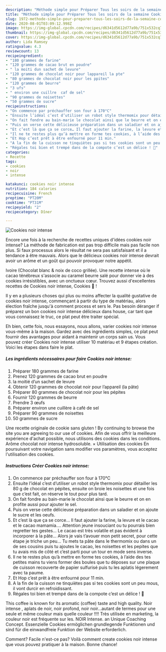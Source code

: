 ```yaml
---
description: "Méthode simple pour Préparer Tous les soirs de la semaine Cookies noir intense"
title: "Méthode simple pour Préparer Tous les soirs de la semaine Cookies noir intense"
slug: 1972-methode-simple-pour-preparer-tous-les-soirs-de-la-semaine-cookies-noir-intense
date: 2020-08-01T03:09:12.998Z
image: https://img-global.cpcdn.com/recipes/d6341d5612d77a9b/751x532cq70/cookies-noir-intense-photo-principale-de-la-recette.jpg
thumbnail: https://img-global.cpcdn.com/recipes/d6341d5612d77a9b/751x532cq70/cookies-noir-intense-photo-principale-de-la-recette.jpg
cover: https://img-global.cpcdn.com/recipes/d6341d5612d77a9b/751x532cq70/cookies-noir-intense-photo-principale-de-la-recette.jpg
author: Lida Ramsey
ratingvalue: 4.3
reviewcount: 13
recipeingredient:
- "180 grammes de farine"
- "120 grammes de cacao brut en poudre"
- " la moiti dun sachet de levure"
- "120 grammes de chocolat noir pour lappareil la pte"
- "80 grammes de chocolat noir pour les ppites"
- "120 grammes de beurre"
- "3 ufs"
- " environ une cuillre  caf de sel"
- "90 grammes de noisettes"
- "50 grammes de sucre"
recipeinstructions:
- "On commence par préchauffer son four à 170°C"
- "Ensuite l’idéal c’est d’utiliser un robot style thermomix pour détailler les 80 g de chocolat en pépites, ensuite on broie les noisettes et une fois que c’est fait, on réserve le tout pour plus tard."
- "On fait fondre au bain-marie le chocolat ainsi que le beurre et on en profite aussi pour ajouter le sel."
- "Puis on verse cette délicieuse préparation dans un saladier et on ajoute le sucre et les oeufs."
- "Et c’est là que ça se corce… Il faut ajouter la farine, la levure et le cacao et le cacao mamamia…. Attention jeune insouciant ou tu pourrais bien regretter tes gestes… Le cacao est très volatile et pas évident à incorporer à la pâte… Alors je vais t’avouer mon petit secret, pour cette étape je triche un peu… Tu mets ta pâte dans le thermomix ou dans un de ses cousins puis tu ajoutes le cacao, les noisettes et les pepites que tu avais mis de côté et c’est parti pour un tour en mode sens inverse."
- "Il ne te restes plus qu’à mettre en forme tes cookies, à l’aide des tes petites mains tu viens former des boules que tu déposes sur une plaque de cuisson recouverte de papier sulfurisé puis tu les aplatis légerement avec ta paume."
- "Et Hop c’est prêt à être enfourné pour 11 min."
- "A la fin de la cuisson ne tinquiètes pas si tes cookies sont un peu mous, il vont durcir en refroidissant."
- "Régales toi bien et trempé dans de la compote c’est un délice ! 🙂"
categories:
- Recette
tags:
- cookies
- noir
- intense

katakunci: cookies noir intense 
nutrition: 184 calories
recipecuisine: French
preptime: "PT20M"
cooktime: "PT31M"
recipeyield: "2"
recipecategory: Dîner

---
```



![Cookies noir intense](https://img-global.cpcdn.com/recipes/d6341d5612d77a9b/751x532cq70/cookies-noir-intense-photo-principale-de-la-recette.jpg)

Encore une fois à la recherche de recettes uniques d'idées cookies noir intense? La méthode de fabrication est pas trop difficile mais pas facile non plus. Si faux processus alors le résultat ne sera pas satisfaisant et il a tendance à être mauvais. Alors que le délicieux cookies noir intense devrait avoir un arôme et un goût qui pouvoir provoquer notre appétit.

Ivoire (Chocolat blanc &amp; noix de coco grillée). Une recette intense où le cacao ténébreux s&#39;associe au caramel beurre salé pour donner vie à des cookies irrésistibles, avec un onctueux cœur. Trouvez aussi d&#39;excellentes recettes de Cookies noir intense, Cookies 🍪 !

Il y en a plusieurs choses qui plus ou moins affecter la qualité gustative de cookies noir intense, commençant à partir du type de matériau, alors élection fraîche jusqu'à comment process et sers le. Pas besoin déranger if préparez un bon cookies noir intense délicieux dans house, car tant que vous connaissez le truc, ce plat peut être traiter spécial.


Eh bien, cette fois, nous essayons, nous allons, varier cookies noir intense vous-même à la maison. Gardez avec des ingrédients simples, ce plat peut fournir des avantages pour aidant à maintenir un corps sain us. Vous pouvez créer Cookies noir intense utiliser 10 matériau et 9 étapes création. Voici les étapes dans faire le plat.

<!--inarticleads1-->

##### Les ingrédients nécessaires pour faire Cookies noir intense:

1. Préparer 180 grammes de farine
1. Prenez 120 grammes de cacao brut en poudre
1.   la moitié d’un sachet de levure
1. Obtenir 120 grammes de chocolat noir pour l’appareil (la pâte)
1. Préparer 80 grammes de chocolat noir pour les pépites
1. Fournir 120 grammes de beurre
1. Prendre 3 œufs
1. Préparer  environ une cuillère à café de sel
1. Préparer 90 grammes de noisettes
1.  50 grammes de sucre


Une recette originale de cookie sans gluten ! By continuing to browse the site you are agreeing to our use of cookies. Afin de vous offrir la meilleure expérience d&#39;achat possible, nous utilisons des cookies dans les conditions. Arôme chocolat noir intense hydrosoluble. × Utilisation des cookies En poursuivant votre navigation sans modifier vos paramètres, vous acceptez l&#39;utilisation des cookies. 

<!--inarticleads2-->

##### Instructions Créer Cookies noir intense:

1. On commence par préchauffer son four à 170°C
1. Ensuite l’idéal c’est d’utiliser un robot style thermomix pour détailler les 80 g de chocolat en pépites, ensuite on broie les noisettes et une fois que c’est fait, on réserve le tout pour plus tard.
1. On fait fondre au bain-marie le chocolat ainsi que le beurre et on en profite aussi pour ajouter le sel.
1. Puis on verse cette délicieuse préparation dans un saladier et on ajoute le sucre et les oeufs.
1. Et c’est là que ça se corce… Il faut ajouter la farine, la levure et le cacao et le cacao mamamia…. Attention jeune insouciant ou tu pourrais bien regretter tes gestes… Le cacao est très volatile et pas évident à incorporer à la pâte… Alors je vais t’avouer mon petit secret, pour cette étape je triche un peu… Tu mets ta pâte dans le thermomix ou dans un de ses cousins puis tu ajoutes le cacao, les noisettes et les pepites que tu avais mis de côté et c’est parti pour un tour en mode sens inverse.
1. Il ne te restes plus qu’à mettre en forme tes cookies, à l’aide des tes petites mains tu viens former des boules que tu déposes sur une plaque de cuisson recouverte de papier sulfurisé puis tu les aplatis légerement avec ta paume.
1. Et Hop c’est prêt à être enfourné pour 11 min.
1. A la fin de la cuisson ne tinquiètes pas si tes cookies sont un peu mous, il vont durcir en refroidissant.
1. Régales toi bien et trempé dans de la compote c’est un délice ! 🙂


This coffee is known for its aromatic (coffee) taste and high quality. Noir intense , aplats de noir, noir profond, noir noir…autant de termes pour une seule et même couleur mais quelle couleur !!!! Très utilisée en marketing, la couleur noir est fréquente sur les. NOIR Intense. an Unique Coaching Concept. Essenzielle Cookies ermöglichen grundlegende Funktionen und sind für die einwandfreie Funktion der Website erforderlich. 


Comment? Facile n'est-ce pas? Voilà comment create cookies noir intense que vous pouvez pratiquer à la maison. Bonne chance!
